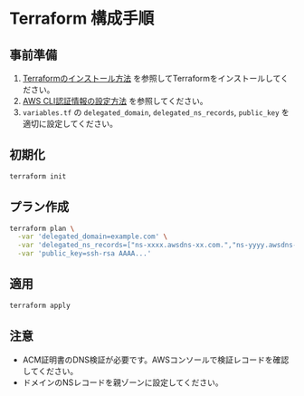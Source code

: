 # Terraform 構成手順

## 事前準備

1. [Terraformのインストール方法](./terraform-install.md) を参照してTerraformをインストールしてください。
2. [AWS CLI認証情報の設定方法](./aws-credentials.md) を参照してください。
3. `variables.tf` の `delegated_domain`, `delegated_ns_records`, `public_key` を適切に設定してください。

## 初期化

```sh
terraform init
```

## プラン作成

```sh
terraform plan \
  -var 'delegated_domain=example.com' \
  -var 'delegated_ns_records=["ns-xxxx.awsdns-xx.com.","ns-yyyy.awsdns-yy.net."]' \
  -var 'public_key=ssh-rsa AAAA...'
```

## 適用

```sh
terraform apply
```

## 注意

- ACM証明書のDNS検証が必要です。AWSコンソールで検証レコードを確認してください。
- ドメインのNSレコードを親ゾーンに設定してください。